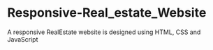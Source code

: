 # Responsive-Real_estate_Website
A responsive RealEstate website is designed using HTML, CSS and JavaScript
